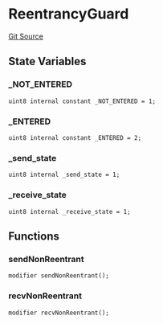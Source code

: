 # ReentrancyGuard
[Git Source](https://github.com/darwinia-network/ORMP/blob/28f242d61f8f1de9729b61a20924f3f1938d1e53/src/security/ReentrancyGuard.sol)


## State Variables
### _NOT_ENTERED

```solidity
uint8 internal constant _NOT_ENTERED = 1;
```


### _ENTERED

```solidity
uint8 internal constant _ENTERED = 2;
```


### _send_state

```solidity
uint8 internal _send_state = 1;
```


### _receive_state

```solidity
uint8 internal _receive_state = 1;
```


## Functions
### sendNonReentrant


```solidity
modifier sendNonReentrant();
```

### recvNonReentrant


```solidity
modifier recvNonReentrant();
```

